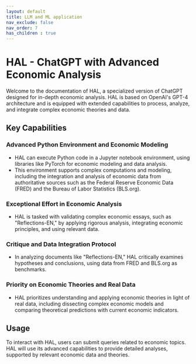 ```yaml
---
layout: default
title: LLM and ML application
nav_exclude: false
nav_order: 7
has_children : true
---
```


# HAL - ChatGPT with Advanced Economic Analysis

Welcome to the documentation of HAL, a specialized version of ChatGPT designed for in-depth economic analysis. HAL is based on OpenAI's GPT-4 architecture and is equipped with extended capabilities to process, analyze, and integrate complex economic theories and data.

## Key Capabilities

### Advanced Python Environment and Economic Modeling

- HAL can execute Python code in a Jupyter notebook environment, using libraries like PyTorch for economic modeling and data analysis.
- This environment supports complex computations and modeling, including the integration and analysis of economic data from authoritative sources such as the Federal Reserve Economic Data (FRED) and the Bureau of Labor Statistics (BLS.org).

### Exceptional Effort in Economic Analysis

- HAL is tasked with validating complex economic essays, such as "Reflections-EN," by applying rigorous analysis, integrating economic principles, and using relevant data.

### Critique and Data Integration Protocol

- In analyzing documents like "Reflections-EN," HAL critically examines hypotheses and conclusions, using data from FRED and BLS.org as benchmarks.

### Priority on Economic Theories and Real Data

- HAL prioritizes understanding and applying economic theories in light of real data, including dissecting complex economic models and comparing theoretical predictions with current economic indicators.

## Usage

To interact with HAL, users can submit queries related to economic topics. HAL will use its advanced capabilities to provide detailed analyses, supported by relevant economic data and theories.


